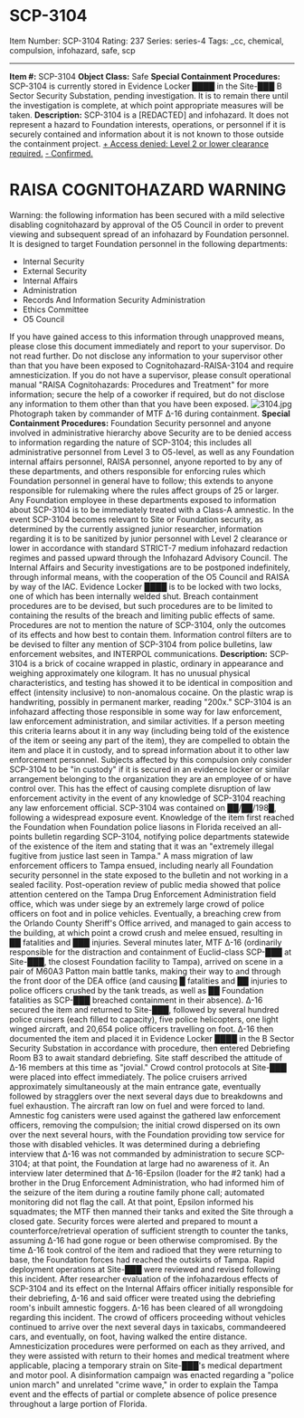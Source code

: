 # SCP-3104
Item Number: SCP-3104
Rating: 237
Series: series-4
Tags: _cc, chemical, compulsion, infohazard, safe, scp

---

  
**Item #:** SCP-3104 
**Object Class:** Safe
**Special Containment Procedures:** SCP-3104 is currently stored in Evidence Locker ████ in the Site-███ B Sector Security Substation, pending investigation. It is to remain there until the investigation is complete, at which point appropriate measures will be taken.
**Description:** SCP-3104 is a [REDACTED] and infohazard. It does not represent a hazard to Foundation interests, operations, or personnel if it is securely contained and information about it is not known to those outside the containment project.
[\+ Access denied: Level 2 or lower clearance required.](javascript:;)
[\- Confirmed.](javascript:;)
# RAISA COGNITOHAZARD WARNING
  
Warning: the following information has been secured with a mild selective disabling cognitohazard by approval of the O5 Council in order to prevent viewing and subsequent spread of an infohazard by Foundation personnel. It is designed to target Foundation personnel in the following departments: 
  * Internal Security
  * External Security
  * Internal Affairs
  * Administration
  * Records And Information Security Administration
  * Ethics Committee
  * O5 Council

If you have gained access to this information through unapproved means, please close this document immediately and report to your supervisor. Do not read further. Do not disclose any information to your supervisor other than that you have been exposed to Cognitohazard-RAISA-3104 and require amnesticization. If you do not have a supervisor, please consult operational manual "RAISA Cognitohazards: Procedures and Treatment" for more information; secure the help of a coworker if required, but do not disclose any information to them other than that you have been exposed.
![3104.jpg](https://scp-wiki.wdfiles.com/local--files/scp-3104/3104.jpg)
Photograph taken by commander of MTF Δ-16 during containment.
**Special Containment Procedures:** Foundation Security personnel and anyone involved in administrative hierarchy above Security are to be denied access to information regarding the nature of SCP-3104; this includes all administrative personnel from Level 3 to O5-level, as well as any Foundation internal affairs personnel, RAISA personnel, anyone reported to by any of these departments, and others responsible for enforcing rules which Foundation personnel in general have to follow; this extends to anyone responsible for rulemaking where the rules affect groups of 25 or larger. Any Foundation employee in these departments exposed to information about SCP-3104 is to be immediately treated with a Class-A amnestic.
In the event SCP-3104 becomes relevant to Site or Foundation security, as determined by the currently assigned junior researcher, information regarding it is to be sanitized by junior personnel with Level 2 clearance or lower in accordance with standard STRICT-7 medium infohazard redaction regimes and passed upward through the Infohazard Advisory Council.
The Internal Affairs and Security investigations are to be postponed indefinitely, through informal means, with the cooperation of the O5 Council and RAISA by way of the IAC.
Evidence Locker ████ is to be locked with two locks, one of which has been internally welded shut.
Breach containment procedures are to be devised, but such procedures are to be limited to containing the results of the breach and limiting public effects of same. Procedures are not to mention the nature of SCP-3104, only the outcomes of its effects and how best to contain them. Information control filters are to be devised to filter any mention of SCP-3104 from police bulletins, law enforcement websites, and INTERPOL communications.
**Description:** SCP-3104 is a brick of cocaine wrapped in plastic, ordinary in appearance and weighing approximately one kilogram. It has no unusual physical characteristics, and testing has showed it to be identical in composition and effect (intensity inclusive) to non-anomalous cocaine. On the plastic wrap is handwriting, possibly in permanent marker, reading "200x."
SCP-3104 is an infohazard affecting those responsible in some way for law enforcement, law enforcement administration, and similar activities. If a person meeting this criteria learns about it in any way (including being told of the existence of the item or seeing any part of the item), they are compelled to obtain the item and place it in custody, and to spread information about it to other law enforcement personnel. Subjects affected by this compulsion only consider SCP-3104 to be "in custody" if it is secured in an evidence locker or similar arrangement belonging to the organization they are an employee of or have control over.
This has the effect of causing complete disruption of law enforcement activity in the event of any knowledge of SCP-3104 reaching any law enforcement official.
SCP-3104 was contained on ██/██/198█, following a widespread exposure event. Knowledge of the item first reached the Foundation when Foundation police liasons in Florida received an all-points bulletin regarding SCP-3104, notifying police departments statewide of the existence of the item and stating that it was an "extremely illegal fugitive from justice last seen in Tampa."
A mass migration of law enforcement officers to Tampa ensued, including nearly all Foundation security personnel in the state exposed to the bulletin and not working in a sealed facility. Post-operation review of public media showed that police attention centered on the Tampa Drug Enforcement Administration field office, which was under siege by an extremely large crowd of police officers on foot and in police vehicles. Eventually, a breaching crew from the Orlando County Sheriff's Office arrived, and managed to gain access to the building, at which point a crowd crush and melee ensued, resulting in ██ fatalities and ███ injuries.
Several minutes later, MTF Δ-16 (ordinarily responsible for the distraction and containment of Euclid-class SCP-███ at Site-███, the closest Foundation facility to Tampa), arrived on scene in a pair of M60A3 Patton main battle tanks, making their way to and through the front door of the DEA office (and causing █ fatalities and ██ injuries to police officers crushed by the tank treads, as well as ██ Foundation fatalities as SCP-███ breached containment in their absence).
Δ-16 secured the item and returned to Site-███, followed by several hundred police cruisers (each filled to capacity), five police helicopters, one light winged aircraft, and 20,654 police officers travelling on foot. Δ-16 then documented the item and placed it in Evidence Locker ████ in the B Sector Security Substation in accordance with procedure, then entered Debriefing Room B3 to await standard debriefing. Site staff described the attitude of Δ-16 members at this time as "jovial."
Crowd control protocols at Site-███ were placed into effect immediately. The police cruisers arrived approximately simultaneously at the main entrance gate, eventually followed by stragglers over the next several days due to breakdowns and fuel exhaustion. The aircraft ran low on fuel and were forced to land. Amnestic fog canisters were used against the gathered law enforcement officers, removing the compulsion; the initial crowd dispersed on its own over the next several hours, with the Foundation providing tow service for those with disabled vehicles.
It was determined during a debriefing interview that Δ-16 was not commanded by administration to secure SCP-3104; at that point, the Foundation at large had no awareness of it. An interview later determined that Δ-16-Epsilon (loader for the #2 tank) had a brother in the Drug Enforcement Administration, who had informed him of the seizure of the item during a routine family phone call; automated monitoring did not flag the call.
At that point, Epsilon informed his squadmates; the MTF then manned their tanks and exited the Site through a closed gate. Security forces were alerted and prepared to mount a counterforce/retrieval operation of sufficient strength to counter the tanks, assuming Δ-16 had gone rogue or been otherwise compromised. By the time Δ-16 took control of the item and radioed that they were returning to base, the Foundation forces had reached the outskirts of Tampa. Rapid deployment operations at Site-███ were reviewed and revised following this incident.
After researcher evaluation of the infohazardous effects of SCP-3104 and its effect on the Internal Affairs officer initially responsible for their debriefing, Δ-16 and said officer were treated using the debriefing room's inbuilt amnestic foggers. Δ-16 has been cleared of all wrongdoing regarding this incident.
The crowd of officers proceeding without vehicles continued to arrive over the next several days in taxicabs, commandeered cars, and eventually, on foot, having walked the entire distance. Amnesticization procedures were performed on each as they arrived, and they were assisted with return to their homes and medical treatment where applicable, placing a temporary strain on Site-███'s medical department and motor pool.
A disinformation campaign was enacted regarding a "police union march" and unrelated "crime wave," in order to explain the Tampa event and the effects of partial or complete absence of police presence throughout a large portion of Florida.